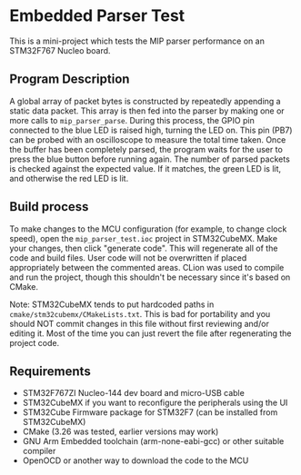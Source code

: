 # Embedded Parser Test

This is a mini-project which tests the MIP parser performance on an STM32F767 Nucleo board.

## Program Description

A global array of packet bytes is constructed by repeatedly appending a static data packet.
This array is then fed into the parser by making one or more calls to `mip_parser_parse`.
During this process, the GPIO pin connected to the blue LED is raised high, turning the LED
on. This pin (PB7) can be probed with an oscilloscope to measure the total time taken.
Once the buffer has been completely parsed, the program waits for the user to press the
blue button before running again. The number of parsed packets is checked against the
expected value. If it matches, the green LED is lit, and otherwise the red LED is lit.

## Build process
To make changes to the MCU configuration (for example, to change clock speed), open the
`mip_parser_test.ioc` project in STM32CubeMX. Make your changes, then click "generate code".
This will regenerate all of the code and build files. User code will not be overwritten
if placed appropriately between the commented areas. CLion was used to compile and run the
project, though this shouldn't be necessary since it's based on CMake.

Note: STM32CubeMX tends to put hardcoded paths in `cmake/stm32cubemx/CMakeLists.txt`. This
is bad for portability and you should NOT commit changes in this file without first
reviewing and/or editing it. Most of the time you can just revert the file after
regenerating the project code.

## Requirements
* STM32F767ZI Nucleo-144 dev board and micro-USB cable
* STM32CubeMX if you want to reconfigure the peripherals using the UI
* STM32Cube Firmware package for STM32F7 (can be installed from STM32CubeMX)
* CMake (3.26 was tested, earlier versions may work)
* GNU Arm Embedded toolchain (arm-none-eabi-gcc) or other suitable compiler
* OpenOCD or another way to download the code to the MCU

